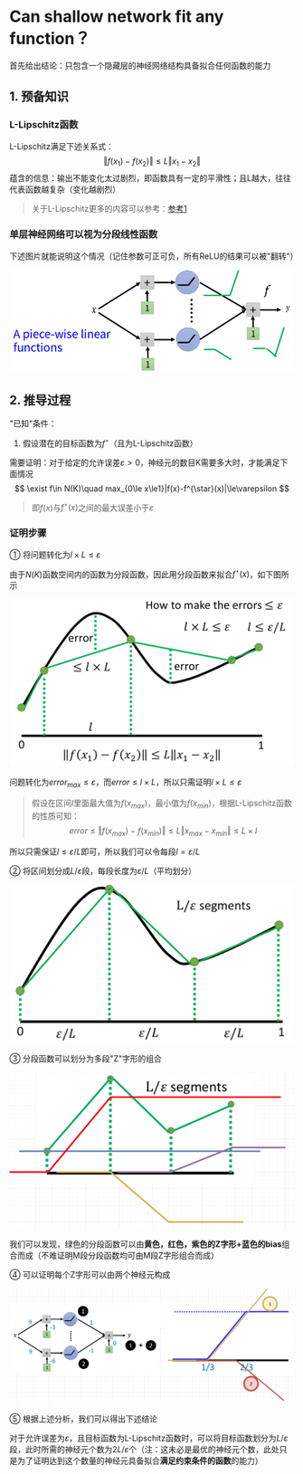 # Can shallow network fit any function？

首先给出结论：只包含一个隐藏层的神经网络结构具备拟合任何函数的能力

## 1. 预备知识

### L-Lipschitz函数

L-Lipschitz满足下述关系式：
$$
\Vert f(x_1)-f(x_2)\Vert\le L\Vert x_1-x_2\Vert
$$
蕴含的信息：输出不能变化太过剧烈，即函数具有一定的平滑性；且L越大，往往代表函数越复杂（变化越剧烈）

> 关于L-Lipschitz更多的内容可以参考：[参考1](http://www.math.jyu.fi/research/reports/rep100.pdf)

### 单层神经网络可以视为分段线性函数

下述图片就能说明这个情况（记住参数可正可负，所有ReLU的结果可以被"翻转"）

![](png/c3.png)

## 2. 推导过程

 "已知"条件：

1. 假设潜在的目标函数为$f^{\star}$（且为L-Lipschitz函数）

需要证明：对于给定的允许误差$\varepsilon\gt0$，神经元的数目K需要多大时，才能满足下面情况
$$
\exist f\in N(K)\quad max_{0\le x\le1}|f(x)-f^{\star}(x)|\le\varepsilon
$$

> 即$f(x)$与$f^{\star}(x)$之间的最大误差小于$\varepsilon$

### 证明步骤

① 将问题转化为$l\times L\le\varepsilon$

由于$N(K)$函数空间内的函数为分段函数，因此用分段函数来拟合$f^\star(x)$，如下图所示

![](png/c4.png)

问题转化为$error_{max}\le\varepsilon$，而$error\le l\times L$，所以只需证明$l\times L\le\varepsilon$

> 假设在区间$l$里面最大值为$f(x_{max})$，最小值为$f(x_{min})$，根据L-Lipschitz函数的性质可知：
> $$
> error\le \Vert f(x_{max})-f(x_{min})\Vert\le L\Vert x_{max}-x_{min}\Vert\le L\times l
> $$
>

所以只需保证$l\le \varepsilon/L$即可，所以我们可以令每段$l= \varepsilon/L$

② 将区间划分成$L/\varepsilon$段，每段长度为$\varepsilon/L$（平均划分）

![](png/c5.png)

③ 分段函数可以划分为多段"Z"字形的组合

![](png/c6.png)

我们可以发现，绿色的分段函数可以由**黄色，红色，紫色的Z字形+蓝色的bias**组合而成（不难证明M段分段函数均可由M段Z字形组合而成）

④ 可以证明每个Z字形可以由两个神经元构成

![](png/c7.png)

 ⑤ 根据上述分析，我们可以得出下述结论

对于允许误差为$\varepsilon$，且目标函数为L-Lipschitz函数时，可以将目标函数划分为$L/\varepsilon$段，此时所需的神经元个数为$2L/\varepsilon$个（注：这未必是最优的神经元个数，此处只是为了证明达到这个数量的神经元具备拟合**满足约束条件的函数**的能力）

